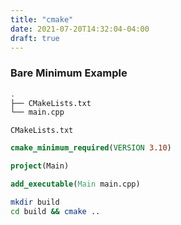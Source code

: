 ```yaml
---
title: "cmake"
date: 2021-07-20T14:32:04-04:00
draft: true
---
```


### Bare Minimum Example

```sh
.
├── CMakeLists.txt
└── main.cpp
```

`CMakeLists.txt`

```cmake
cmake_minimum_required(VERSION 3.10)

project(Main)

add_executable(Main main.cpp)
```

```sh
mkdir build
cd build && cmake ..
```


